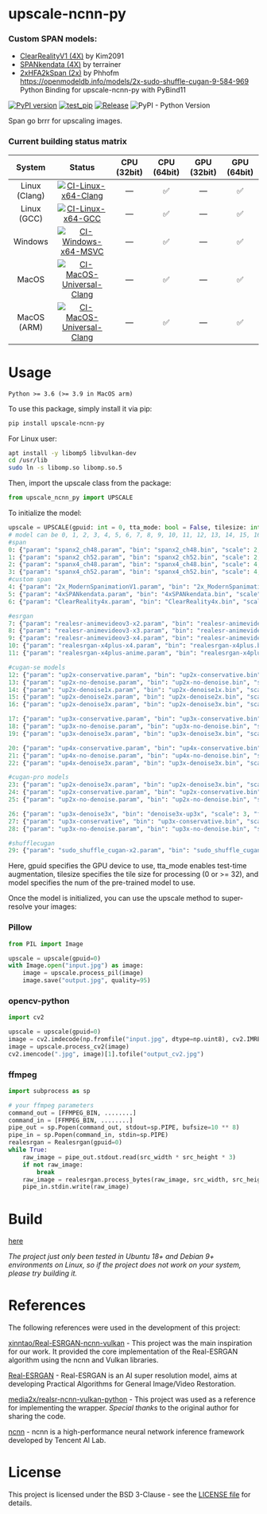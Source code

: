 # upscale-ncnn-py



### Custom SPAN models:
- <a href="https://openmodeldb.info/models/4x-ClearRealityV1">ClearRealityV1 (4X)</a> by Kim2091
- <a href="https://github.com/terrainer/AI-Upscaling-Models/tree/main/4xSPANkendata">SPANkendata (4X)</a> by terrainer
- <a href="https://github.com/Phhofm/models"> 2xHFA2kSpan (2x)</a> by Phhofm <br/>
https://openmodeldb.info/models/2x-sudo-shuffle-cugan-9-584-969 <br/>
Python Binding for upscale-ncnn-py with PyBind11

[![PyPI version](https://badge.fury.io/py/realesrgan-ncnn-py.svg?123456)](https://badge.fury.io/py/realesrgan-ncnn-py?123456)
[![test_pip](https://github.com/Final2x/realesrgan-ncnn-py/actions/workflows/test_pip.yml/badge.svg)](https://github.com/Final2x/realesrgan-ncnn-py/actions/workflows/test_pip.yml)
[![Release](https://github.com/Tohrusky/realesrgan-ncnn-py/actions/workflows/Release.yml/badge.svg)](https://github.com/Tohrusky/realesrgan-ncnn-py/actions/workflows/Release.yml)
![PyPI - Python Version](https://img.shields.io/pypi/pyversions/upscale-ncnn-py)

Span go brrr for upscaling images.

### Current building status matrix

|    System     |                                                                                                               Status                                                                                                                | CPU (32bit) |    CPU (64bit)     | GPU (32bit) |    GPU (64bit)     |
| :-----------: | :---------------------------------------------------------------------------------------------------------------------------------------------------------------------------------------------------------------------------------: | :---------: | :----------------: | :---------: | :----------------: |
| Linux (Clang) |         [![CI-Linux-x64-Clang](https://github.com/Tohrusky/realesrgan-ncnn-py/actions/workflows/CI-Linux-x64-Clang.yml/badge.svg)](https://github.com/Tohrusky/realesrgan-ncnn-py/actions/workflows/CI-Linux-x64-Clang.yml)         |      —      | :white_check_mark: |      —      | :white_check_mark: |
|  Linux (GCC)  |            [![CI-Linux-x64-GCC](https://github.com/Tohrusky/realesrgan-ncnn-py/actions/workflows/CI-Linux-x64-GCC.yml/badge.svg)](https://github.com/Tohrusky/realesrgan-ncnn-py/actions/workflows/CI-Linux-x64-GCC.yml)            |      —      | :white_check_mark: |      —      | :white_check_mark: |
|    Windows    |       [![CI-Windows-x64-MSVC](https://github.com/Tohrusky/upscale-ncnn-py/actions/workflows/CI-Windows-x64-MSVC.yml/badge.svg)](https://github.com/Tohrusky/upscale-ncnn-py/actions/workflows/CI-Windows-x64-MSVC.yml)        |      —      | :white_check_mark: |      —      | :white_check_mark: |
|     MacOS     | [![CI-MacOS-Universal-Clang](https://github.com/Tohrusky/realcugan-ncnn-py/actions/workflows/CI-MacOS-Universal-Clang.yml/badge.svg)](https://github.com/Tohrusky/realcugan-ncnn-py/actions/workflows/CI-MacOS-Universal-Clang.yml) |      —      | :white_check_mark: |      —      | :white_check_mark: |
|  MacOS (ARM)  | [![CI-MacOS-Universal-Clang](https://github.com/Tohrusky/realcugan-ncnn-py/actions/workflows/CI-MacOS-Universal-Clang.yml/badge.svg)](https://github.com/Tohrusky/realcugan-ncnn-py/actions/workflows/CI-MacOS-Universal-Clang.yml) |      —      | :white_check_mark: |      —      | :white_check_mark: |

# Usage

`Python >= 3.6 (>= 3.9 in MacOS arm)`

To use this package, simply install it via pip:

```sh
pip install upscale-ncnn-py
```

For Linux user:

```sh
apt install -y libomp5 libvulkan-dev
cd /usr/lib
sudo ln -s libomp.so libomp.so.5
```

Then, import the upscale class from the package:

```python
from upscale_ncnn_py import UPSCALE
```

To initialize the model:

```python
upscale = UPSCALE(gpuid: int = 0, tta_mode: bool = False, tilesize: int = 0, model: int = 0)
# model can be 0, 1, 2, 3, 4, 5, 6, 7, 8, 9, 10, 11, 12, 13, 14, 15, 16, 17, 18, 19; 0 for default
#span
0: {"param": "spanx2_ch48.param", "bin": "spanx2_ch48.bin", "scale": 2, "folder": "models/SPAN"},
1: {"param": "spanx2_ch52.param", "bin": "spanx2_ch52.bin", "scale": 2, "folder": "models/SPAN"},
2: {"param": "spanx4_ch48.param", "bin": "spanx4_ch48.bin", "scale": 4, "folder": "models/SPAN"},
3: {"param": "spanx4_ch52.param", "bin": "spanx4_ch52.bin", "scale": 4, "folder": "models/SPAN"},
#custom span
4: {"param": "2x_ModernSpanimationV1.param", "bin": "2x_ModernSpanimationV1.bin", "scale": 2, "folder": "models/SPAN"},
5: {"param": "4xSPANkendata.param", "bin": "4xSPANkendata.bin", "scale": 4, "folder": "models/SPAN"},
6: {"param": "ClearReality4x.param", "bin": "ClearReality4x.bin", "scale": 4, "folder": "models/SPAN"},

#esrgan
7: {"param": "realesr-animevideov3-x2.param", "bin": "realesr-animevideov3-x2.bin", "scale": 2, "folder": "models/ESRGAN"},
8: {"param": "realesr-animevideov3-x3.param", "bin": "realesr-animevideov3-x3.bin", "scale": 3, "folder": "models/ESRGAN"},
9: {"param": "realesr-animevideov3-x4.param", "bin": "realesr-animevideov3-x4.bin", "scale": 4, "folder": "models/ESRGAN"},
10: {"param": "realesrgan-x4plus-x4.param", "bin": "realesrgan-x4plus.bin", "scale": 4, "folder": "models/ESRGAN"},
11: {"param": "realesrgan-x4plus-anime.param", "bin": "realesrgan-x4plus-anime.bin", "scale": 4, "folder": "models/ESRGAN"},

#cugan-se models 
12: {"param": "up2x-conservative.param", "bin": "up2x-conservative.bin", "scale": 2, "folder": "models/CUGAN/models-se"},
13: {"param": "up2x-no-denoise.param", "bin": "up2x-no-denoise.bin", "scale": 2, "folder": "models/CUGAN/models-se"},
14: {"param": "up2x-denoise1x.param", "bin": "up2x-denoise1x.bin", "scale": 2, "folder": "models/CUGAN/models-se"},
15: {"param": "up2x-denoise2x.param", "bin": "up2x-denoise2x.bin", "scale": 2, "folder": "models/CUGAN/models-se"},
16: {"param": "up2x-denoise3x.param", "bin": "up2x-denoise3x.bin", "scale": 2, "folder": "models/CUGAN/models-se"},

17: {"param": "up3x-conservative.param", "bin": "up3x-conservative.bin", "scale": 3, "folder": "models/CUGAN/models-se"},
18: {"param": "up3x-no-denoise.param", "bin": "up3x-no-denoise.bin", "scale": 3, "folder": "models/CUGAN/models-se"},
19: {"param": "up3x-denoise3x.param", "bin": "up3x-denoise3x.bin", "scale": 3, "folder": "models/CUGAN/models-se"},

20: {"param": "up4x-conservative.param", "bin": "up4x-conservative.bin", "scale": 4, "folder": "models/CUGAN/models-se"},
21: {"param": "up4x-no-denoise.param", "bin": "up4x-no-denoise.bin", "scale": 4, "folder": "models/CUGAN/models-se"},
22: {"param": "up4x-denoise3x.param", "bin": "up3x-denoise3x.bin", "scale": 4, "folder": "models/CUGAN/models-se"},

#cugan-pro models
23: {"param": "up2x-denoise3x.param", "bin": "up2x-denoise3x.bin", "scale": 2, "folder": "models/CUGAN/models-pro"},
24: {"param": "up2x-conservative.param", "bin": "up2x-conservative.bin", "scale": 2, "folder": "models/CUGAN/models-pro"},
25: {"param": "up2x-no-denoise.param", "bin": "up2x-no-denoise.bin", "scale": 2, "folder": "models/CUGAN/models-pro"},

26: {"param": "up3x-denoise3x", "bin": "denoise3x-up3x", "scale": 3, "folder": "models/CUGAN/models-pro"},
27: {"param": "up3x-conservative", "bin": "up3x-conservative.bin", "scale": 3, "folder": "models/CUGAN/models-pro"},
28: {"param": "up3x-no-denoise.param", "bin": "up3x-no-denoise.bin", "scale": 3, "folder": "models/CUGAN/models-pro"},

#shufflecugan
29: {"param": "sudo_shuffle_cugan-x2.param", "bin": "sudo_shuffle_cugan-x2.bin", "scale": 2, "folder": "models/SHUFFLECUGAN"},
```

Here, gpuid specifies the GPU device to use, tta_mode enables test-time augmentation, tilesize specifies the tile size
for processing (0 or >= 32), and model specifies the num of the pre-trained model to use.

Once the model is initialized, you can use the upscale method to super-resolve your images:

### Pillow

```python
from PIL import Image

upscale = upscale(gpuid=0)
with Image.open("input.jpg") as image:
    image = upscale.process_pil(image)
    image.save("output.jpg", quality=95)
```

### opencv-python

```python
import cv2

upscale = upscale(gpuid=0)
image = cv2.imdecode(np.fromfile("input.jpg", dtype=np.uint8), cv2.IMREAD_COLOR)
image = upscale.process_cv2(image)
cv2.imencode(".jpg", image)[1].tofile("output_cv2.jpg")
```

### ffmpeg

```python
import subprocess as sp

# your ffmpeg parameters
command_out = [FFMPEG_BIN, ........]
command_in = [FFMPEG_BIN, ........]
pipe_out = sp.Popen(command_out, stdout=sp.PIPE, bufsize=10 ** 8)
pipe_in = sp.Popen(command_in, stdin=sp.PIPE)
realesrgan = Realesrgan(gpuid=0)
while True:
    raw_image = pipe_out.stdout.read(src_width * src_height * 3)
    if not raw_image:
        break
    raw_image = realesrgan.process_bytes(raw_image, src_width, src_height, 3)
    pipe_in.stdin.write(raw_image)
```

# Build

[here](https://github.com/Tohrusky/realesrgan-ncnn-py/blob/main/.github/workflows/Release.yml)

_The project just only been tested in Ubuntu 18+ and Debian 9+ environments on Linux, so if the project does not work on
your system, please try building it._

# References

The following references were used in the development of this project:

[xinntao/Real-ESRGAN-ncnn-vulkan](https://github.com/xinntao/Real-ESRGAN-ncnn-vulkan) - This project was the main
inspiration for our work. It provided the core implementation of the Real-ESRGAN algorithm using the ncnn and Vulkan
libraries.

[Real-ESRGAN](https://github.com/xinntao/Real-ESRGAN) - Real-ESRGAN is an AI super resolution model, aims at developing
Practical Algorithms for General Image/Video Restoration.

[media2x/realsr-ncnn-vulkan-python](https://github.com/media2x/realsr-ncnn-vulkan-python) - This project was used as a
reference for implementing the wrapper. _Special thanks_ to the original author for sharing the code.

[ncnn](https://github.com/Tencent/ncnn) - ncnn is a high-performance neural network inference framework developed by
Tencent AI Lab.

# License

This project is licensed under the BSD 3-Clause - see
the [LICENSE file](https://github.com/Tohrusky/realesrgan-ncnn-py/blob/main/LICENSE) for details.
